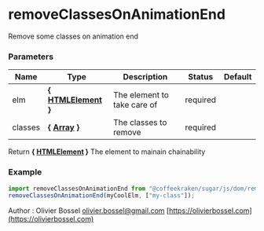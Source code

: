 # removeClassesOnAnimationEnd

Remove some classes on animation end

### Parameters

| Name    | Type                                                                                                 | Description                 | Status   | Default |
| ------- | ---------------------------------------------------------------------------------------------------- | --------------------------- | -------- | ------- |
| elm     | **{ [HTMLElement](https://developer.mozilla.org/fr/docs/Web/API/HTMLElement) }**                     | The element to take care of | required |
| classes | **{ [Array](https://developer.mozilla.org/fr/docs/Web/JavaScript/Reference/Objets_globaux/Array) }** | The classes to remove       | required |

Return **{ [HTMLElement](https://developer.mozilla.org/fr/docs/Web/API/HTMLElement) }** The element to mainain chainability

### Example

```js
import removeClassesOnAnimationEnd from "@coffeekraken/sugar/js/dom/removeClassesOnAnimationEnd";
removeClassesOnAnimationEnd(myCoolElm, ["my-class"]);
```

Author : Olivier Bossel [olivier.bossel@gmail.com](mailto:olivier.bossel@gmail.com) [https://olivierbossel.com](https://olivierbossel.com)
